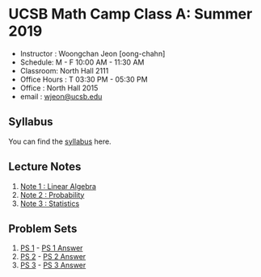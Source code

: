 UCSB Math Camp Class A: Summer 2019
============================

- Instructor : Woongchan Jeon [oong-chahn]
- Schedule: M - F 10:00 AM - 11:30 AM
- Classroom: North Hall 2111
- Office Hours : T 03:30 PM - 05:30 PM
- Office : North Hall 2015
- email : wjeon@ucsb.edu

## Syllabus

You can find the [syllabus](https://wjeon01.github.io/Math_Camp/MC_Syllabus_19.pdf) here.

## Lecture Notes

1. [Note 1 : Linear Algebra](https://wjeon01.github.io/Math_Camp/MC_Syllabus_19.pdf)
2. [Note 2 : Probability](https://wjeon01.github.io/Math_Camp/)
3. [Note 3 : Statistics](https://wjeon01.github.io/Math_Camp/)

## Problem Sets

1. [PS 1](https://wjeon01.github.io/Math_Camp/) - [PS 1 Answer](https://wjeon01.github.io/Math_Camp/)
2. [PS 2](https://wjeon01.github.io/Math_Camp/) - [PS 2 Answer](https://wjeon01.github.io/Math_Camp/)
3. [PS 3](https://wjeon01.github.io/Math_Camp/) - [PS 3 Answer](https://wjeon01.github.io/Math_Camp/)
